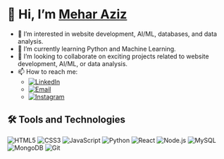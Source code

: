 # 👋 Hi, I’m [Mehar Aziz](https://github.com/Mehar-Aziz)

- 👀 I’m interested in website development, AI/ML, databases, and data analysis.
- 🌱 I’m currently learning Python and Machine Learning.
- 💞️ I’m looking to collaborate on exciting projects related to website development, AI/ML, or data analysis.
- 📫 How to reach me: 
  - [![LinkedIn](https://img.icons8.com/color/48/000000/linkedin.png)](https://www.linkedin.com/in/mehar-aziz-b588a0281/)
  - [![Email](https://img.icons8.com/color/48/000000/gmail.png)](mailto:meharaziz.1614@gmail.com)
  - [![Instagram](https://img.icons8.com/color/48/000000/instagram-new.png)](https://www.instagram.com/mehar._.aziz)

## 🛠️ Tools and Technologies

![HTML5](https://img.icons8.com/color/48/000000/html-5.png)
![CSS3](https://img.icons8.com/color/48/000000/css3.png)
![JavaScript](https://img.icons8.com/color/48/000000/javascript.png)
![Python](https://img.icons8.com/color/48/000000/python.png)
![React](https://img.icons8.com/color/48/000000/react-native.png)
![Node.js](https://img.icons8.com/color/48/000000/nodejs.png)
![MySQL](https://img.icons8.com/color/48/000000/mysql-logo.png)
![MongoDB](https://img.icons8.com/color/48/000000/mongodb.png)
![Git](https://img.icons8.com/color/48/000000/git.png)

